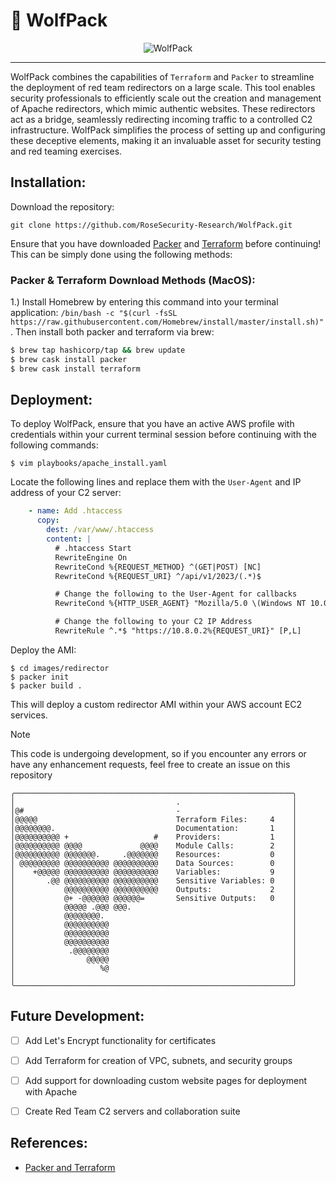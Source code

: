 # :wolf: WolfPack

<p align="center">
  <img alt="WolfPack" src="img/wolfpack.png" >
</p>

---

WolfPack combines the capabilities of `Terraform` and `Packer` to streamline the deployment of red team redirectors on a large scale. This tool enables security professionals to efficiently scale out the creation and management of Apache redirectors, which mimic authentic websites. These redirectors act as a bridge, seamlessly redirecting incoming traffic to a controlled C2 infrastructure. WolfPack simplifies the process of setting up and configuring these deceptive elements, making it an invaluable asset for security testing and red teaming exercises.

## Installation:

Download the repository:

```Console
git clone https://github.com/RoseSecurity-Research/WolfPack.git
```

Ensure that you have downloaded [Packer](https://www.packer.io/) and [Terraform](https://www.terraform.io/) before continuing! This can be simply done using the following methods:

### Packer & Terraform Download Methods (MacOS):

1.) Install Homebrew by entering this command into your terminal application: `/bin/bash -c "$(curl -fsSL https://raw.githubusercontent.com/Homebrew/install/master/install.sh)"`. Then install both packer and terraform via brew:

```Bash
$ brew tap hashicorp/tap && brew update
$ brew cask install packer
$ brew cask install terraform
```

## Deployment:

To deploy WolfPack, ensure that you have an active AWS profile with credentials within your current terminal session before continuing with the following commands:

```Console
$ vim playbooks/apache_install.yaml
```

Locate the following lines and replace them with the `User-Agent` and IP address of your C2 server:

```yaml
    - name: Add .htaccess
      copy:
        dest: /var/www/.htaccess
        content: |
          # .htaccess Start
          RewriteEngine On
          RewriteCond %{REQUEST_METHOD} ^(GET|POST) [NC]
          RewriteCond %{REQUEST_URI} ^/api/v1/2023/(.*)$

          # Change the following to the User-Agent for callbacks
          RewriteCond %{HTTP_USER_AGENT} "Mozilla/5.0 \(Windows NT 10.0; Win64; x64) AppleWebKit/537.36 \(KHTML, like Gecko\) Chrome/113.0.0.0 Safari/537.36"

          # Change the following to your C2 IP Address
          RewriteRule ^.*$ "https://10.8.0.2%{REQUEST_URI}" [P,L]
```

Deploy the AMI:

```Console
$ cd images/redirector
$ packer init
$ packer build .
```

This will deploy a custom redirector AMI within your AWS account EC2 services.

> [!NOTE]
> This code is undergoing development, so if you encounter any errors or have any enhancement requests, feel free to create an issue on this repository

<!-- TERRAFETCH:START -->
```console
╭──────────────────────────────────────────────────────────────╮
│                                    .                         │
│@#                                  -                         │
│@@@@@                               Terraform Files:     4    │
│@@@@@@@@.                           Documentation:       1    │
│@@@@@@@@@@ +                   #    Providers:           1    │
│@@@@@@@@@@ @@@@             @@@@    Module Calls:        2    │
│@@@@@@@@@@ @@@@@@@.     .@@@@@@@    Resources:           0    │
│ @@@@@@@@@ @@@@@@@@@@ @@@@@@@@@@    Data Sources:        0    │
│    +@@@@@ @@@@@@@@@@ @@@@@@@@@@    Variables:           9    │
│       .@@ @@@@@@@@@@ @@@@@@@@@@    Sensitive Variables: 0    │
│           @@@@@@@@@@ @@@@@@@@@@    Outputs:             2    │
│           @+ -@@@@@@ @@@@@@=       Sensitive Outputs:   0    │
│           @@@@@ .@@@ @@@.                                    │
│           @@@@@@@@.                                          │
│           @@@@@@@@@@                                         │
│           @@@@@@@@@@                                         │
│           @@@@@@@@@@                                         │
│            .@@@@@@@@                                         │
│                @@@@@                                         │
│                   %@                                         │
│                                                              │
╰──────────────────────────────────────────────────────────────╯
```
<!-- TERRAFETCH:END -->

## Future Development:

- [ ] Add Let's Encrypt functionality for certificates
- [ ] Add Terraform for creation of VPC, subnets, and security groups
- [ ] Add support for downloading custom website pages for deployment with Apache
- [ ] Create Red Team C2 servers and collaboration suite


## References:

- [Packer and Terraform](https://developer.hashicorp.com/terraform/tutorials/provision/packer)
